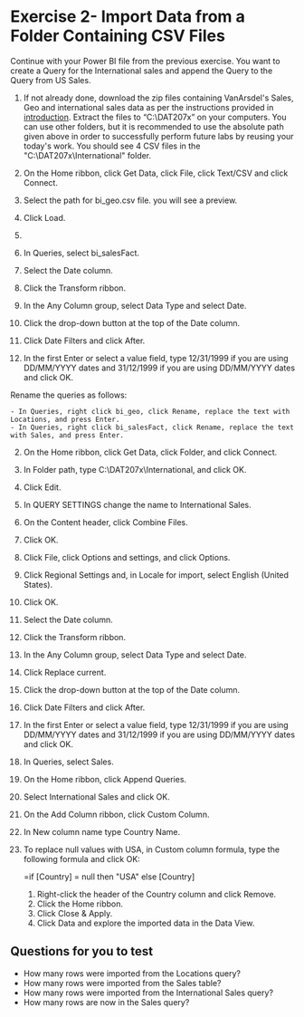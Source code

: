 # Exercise 2- Import Data from a Folder Containing CSV Files

Continue with your Power BI file from the previous exercise. You want to create a Query for the International sales and append the Query to the Query from US Sales.


1. If not already done, download the zip files containing VanArsdel's Sales, Geo and international sales data as per the instructions provided in [introduction](https://github.com/BDO-Australia/MunchAndCrunch/blob/master/Session2/1.%20Lab%20Introduction.md). Extract the files to “C:\DAT207x” on your computers. You can use other folders, but it is recommended to use the absolute path given above in order to successfully perform future labs by reusing your today's work. You should see 4 CSV files in the "C:\DAT207x\International" folder.

2. On the Home ribbon, click Get Data, click File, click Text/CSV and click Connect.

3. Select the path for bi_geo.csv file. you will see a preview.

4. Click Load.

5.

8. In Queries, select bi_salesFact.

9. Select the Date column.

10. Click the Transform ribbon.

11. In the Any Column group, select Data Type and select Date.

12. Click the drop-down button at the top of the Date column.

13. Click Date Filters and click After.

14. In the first Enter or select a value field, type 12/31/1999 if you are using DD/MM/YYYY dates and 31/12/1999 if you are using DD/MM/YYYY dates and click OK.

Rename the queries as follows:


    - In Queries, right click bi_geo, click Rename, replace the text with Locations, and press Enter.
    - In Queries, right click bi_salesFact, click Rename, replace the text with Sales, and press Enter.


2. On the Home ribbon, click Get Data, click Folder, and click Connect.

3. In Folder path, type C:\DAT207x\International, and click OK.

4. Click Edit.

5. In QUERY SETTINGS change the name to International Sales.

6. On the Content header, click Combine Files.

7. Click OK.

8. Click File, click Options and settings, and click Options.

9. Click Regional Settings and, in Locale for import, select English (United States).

10. Click OK.

11. Select the Date column.

12. Click the Transform ribbon.

13. In the Any Column group, select Data Type and select Date.

14. Click Replace current.

15. Click the drop-down button at the top of the Date column.

16. Click Date Filters and click After.

17. In the first Enter or select a value field, type 12/31/1999 if you are using DD/MM/YYYY dates and 31/12/1999 if you are using DD/MM/YYYY dates and click OK.

18. In Queries, select Sales.

19. On the Home ribbon, click Append Queries.

20. Select International Sales and click OK.

21. On the Add Column ribbon, click Custom Column.

22. In New column name type Country Name.

23. To replace null values with USA, in Custom column formula, type the following formula and click OK:

    =if [Country] = null then "USA" else [Country]

    1. Right-click the header of the Country column and click Remove.
    2. Click the Home ribbon.
    3. Click Close & Apply.
    4. Click Data and explore the imported data in the Data View.


## Questions for you to test
- How many rows were imported from the Locations query?
- How many rows were imported from the Sales table?
- How many rows were imported from the International Sales query?
- How many rows are now in the Sales query?

